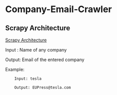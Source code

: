# Company-Email-Crawler

## Scrapy Architecture
[Scrapy Architecture](scrapy_architecture_02.png)




Input : Name of any company

Output: Email of the entered company

Example:

        Input: tesla

        Output: EUPress@tesla.com
